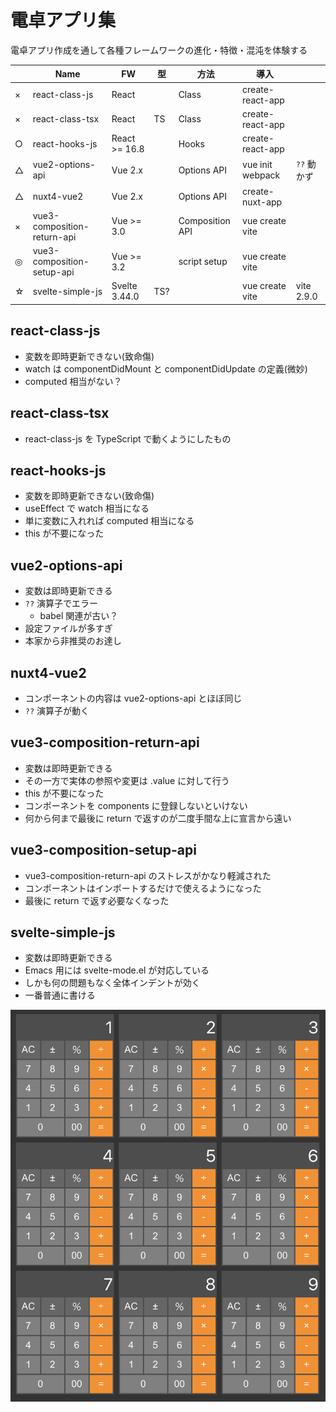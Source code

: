 # 電卓アプリ集

電卓アプリ作成を通して各種フレームワークの進化・特徴・混沌を体験する

|    | Name                        | FW            | 型  | 方法            | 導入             |             |
|----|-----------------------------|---------------|-----|-----------------|------------------|-------------|
| × | react-class-js              | React         |     | Class           | create-react-app |             |
| × | react-class-tsx             | React         | TS  | Class           | create-react-app |             |
| ○ | react-hooks-js              | React >= 16.8 |     | Hooks           | create-react-app |             |
| △ | vue2-options-api            | Vue 2.x       |     | Options API     | vue init webpack | `??` 動かず |
| △ | nuxt4-vue2                  | Vue 2.x       |     | Options API     | create-nuxt-app  |             |
| × | vue3-composition-return-api | Vue >= 3.0    |     | Composition API | vue create vite  |             |
| ◎ | vue3-composition-setup-api  | Vue >= 3.2    |     | script setup    | vue create vite  |             |
| ☆ | svelte-simple-js            | Svelte 3.44.0 | TS? |                 | vue create vite  | vite 2.9.0  |

## react-class-js

- 変数を即時更新できない(致命傷)
- watch は componentDidMount と componentDidUpdate の定義(微妙)
- computed 相当がない？

## react-class-tsx

- react-class-js を TypeScript で動くようにしたもの

## react-hooks-js

- 変数を即時更新できない(致命傷)
- useEffect で watch 相当になる
- 単に変数に入れれば computed 相当になる
- this が不要になった

## vue2-options-api

- 変数は即時更新できる
- `??` 演算子でエラー
  - babel 関連が古い？
- 設定ファイルが多すぎ
- 本家から非推奨のお達し

## nuxt4-vue2

- コンポーネントの内容は vue2-options-api とほぼ同じ
- `??` 演算子が動く

## vue3-composition-return-api

- 変数は即時更新できる
- その一方で実体の参照や変更は .value に対して行う
- this が不要になった
- コンポーネントを components に登録しないといけない
- 何から何まで最後に return で返すのが二度手間な上に宣言から遠い

## vue3-composition-setup-api

- vue3-composition-return-api のストレスがかなり軽減された
- コンポーネントはインポートするだけで使えるようになった
- 最後に return で返す必要なくなった

## svelte-simple-js

- 変数は即時更新できる
- Emacs 用には svelte-mode.el が対応している
- しかも何の問題もなく全体インデントが効く
- 一番普通に書ける

![](image.png)
